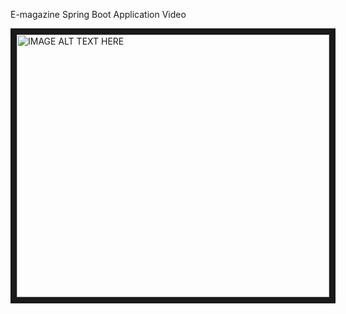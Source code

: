 E-magazine Spring Boot Application Video

<a href="http://www.youtube.com/watch?feature=player_embedded&v=tfAH9iohuyE
" target="_blank"><img src="http://img.youtube.com/vi/tfAH9iohuyE/0.jpg" 
alt="IMAGE ALT TEXT HERE" width="500" height="420" border="10" /></a>
